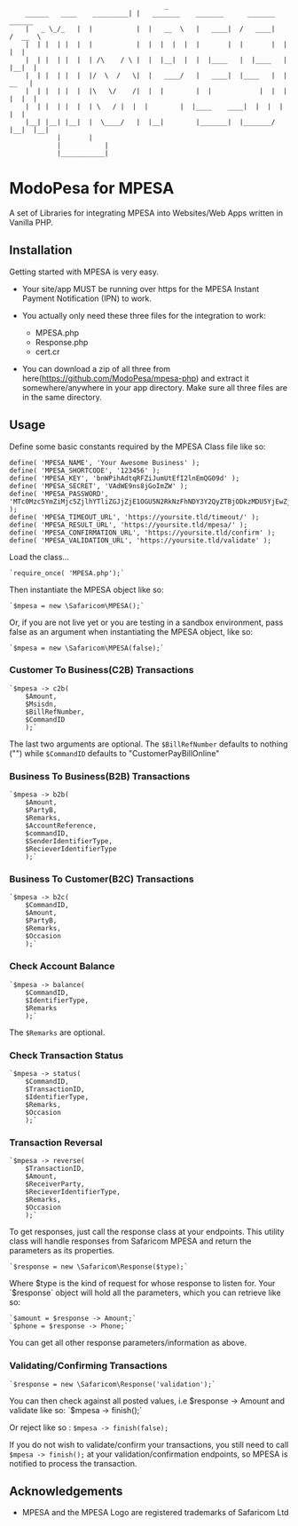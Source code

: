                                            _
		______   ____    _________| |   _______	   _______      _______	   ______
		|   _ \_/_   | 	|           |  |   __  \   |   ____|  /   ____|   /  __  \
		|  | |  | |  | 	|           |  |  |  |  |  |       |  |       |  |  |  |
		|  | |  | |  | 	| /\	/ \ |  |  |__|  |  |  |____   |  |____   |  |__|  |
		|  | |  | |  | 	|/  \  /   \|  |   ____/   |   ____|  |____   |  |   __   |
		|  | |  | |  | 	|\   \/	   /|  |  |        |  |            |  |  |  |  |  |
		|  | |  | |  | 	| \	  / |  |  |        |  |____    ____|  |  |  |  |  |
		|__| |__| |__|	|  \____/   |  |__|        |_______|  |_______/  |__|  |__|
				|	    |
				|           |
				|___________|
						
# ModoPesa for MPESA
A set of Libraries for integrating MPESA into Websites/Web Apps written in Vanilla PHP.

## Installation
Getting started with MPESA is very easy.
* Your site/app MUST be running over https for the MPESA Instant Payment Notification (IPN) to work.
* You actually only need these three files for the integration to work:

	* MPESA.php
	* Response.php
	* cert.cr

* You can download a zip of all three from here(https://github.com/ModoPesa/mpesa-php) and extract it somewhere/anywhere in your app directory. Make sure all three files are in the same directory.

## Usage
Define some basic constants required by the MPESA Class file like so:

	define( 'MPESA_NAME', 'Your Awesome Business' );
	define( 'MPESA_SHORTCODE', '123456' );
	define( 'MPESA_KEY', 'bnWPihAdtqRFZiJumUtEfI2lnEmQG09d' );
	define( 'MPESA_SECRET', 'VAdWE9ns8jGoImZW' );
	define( 'MPESA_PASSWORD', 'MTc0Mzc5YmZiMjc5ZjlhYTliZGJjZjE1OGU5N2RkNzFhNDY3Y2QyZTBjODkzMDU5YjEwZjc4ZTZiNzJhZGExZWQyYzkxOTIwMTcxMDA5MTAxOTMy' );
	define( 'MPESA_TIMEOUT_URL', 'https://yoursite.tld/timeout/' );
	define( 'MPESA_RESULT_URL', 'https://yoursite.tld/mpesa/' );
	define( 'MPESA_CONFIRMATION_URL', 'https://yoursite.tld/confirm' );
	define( 'MPESA_VALIDATION_URL', 'https://yoursite.tld/validate' );

Load the class...

	`require_once( 'MPESA.php');`

Then instantiate the MPESA object like so:

	`$mpesa = new \Safaricom\MPESA();`

Or, if you are not live yet or you are testing in a sandbox environment, pass false as an argument when instantiating the MPESA object, like so:

	`$mpesa = new \Safaricom\MPESA(false);`

### Customer To Business(C2B) Transactions
	`$mpesa -> c2b( 
		$Amount, 
		$Msisdn, 
		$BillRefNumber, 
		$CommandID 
		);`

The last two arguments are optional. The `$BillRefNumber` defaults to nothing ("") while `$CommandID` defaults to "CustomerPayBillOnline"

### Business To Business(B2B) Transactions
	`$mpesa -> b2b( 
		$Amount, 
		$PartyB, 
		$Remarks, 
		$AccountReference, 
		$commandID, 
		$SenderIdentifierType, 
		$RecieverIdentifierType 
		);`

### Business To Customer(B2C) Transactions
	`$mpesa -> b2c( 
		$CommandID, 
		$Amount, 
		$PartyB, 
		$Remarks, 
		$Occasion 
		);`

### Check Account Balance
	`$mpesa -> balance( 
		$CommandID, 
		$IdentifierType, 
		$Remarks 
		);`

The `$Remarks` are optional.

### Check Transaction Status
	`$mpesa -> status( 
		$CommandID, 
		$TransactionID, 
		$IdentifierType, 
		$Remarks, 
		$Occasion 
		);`

### Transaction Reversal
	`$mpesa -> reverse( 
		$TransactionID, 
		$Amount, 
		$ReceiverParty, 
		$RecieverIdentifierType, 
		$Remarks, 
		$Occasion 
		);`

To get responses, just call the response class at your endpoints. This utility class will handle responses from Safaricom MPESA and return the parameters as its properties.

	`$response = new \Safaricom\Response($type);`

Where $type is the kind of request for whose response to listen for. Your `$response` object will hold all the parameters, which you can retrieve like so:

	`$amount = $response -> Amount;`
	`$phone = $response -> Phone;`

You can get all other response parameters/information as above.

### Validating/Confirming Transactions
	`$response = new \Safaricom\Response('validation');`
	
You can then check against all posted values, i.e $response -> Amount and validate like so:
	`$mpesa -> finish();`

Or reject like so :
	`$mpesa -> finish(false);`

If you do not wish to validate/confirm your transactions, you still need to call `$mpesa -> finish();` at your validation/confirmation endpoints, so MPESA is notified to process the transaction.

## Acknowledgements
* MPESA and the MPESA Logo are registered trademarks of Safaricom Ltd
